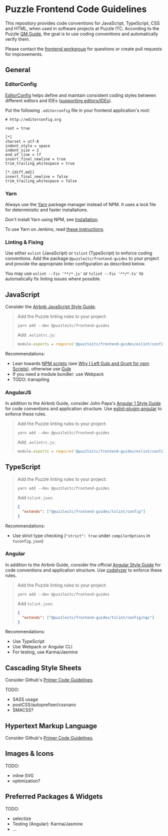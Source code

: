 # Puzzle Frontend Code Guidelines

This repository provides code conventions for JavaScript, TypeScript, CSS and HTML, when used in software projects at Puzzle ITC. According to the Puzzle [QM Guide](https://twiki.puzzle.ch/bin/view/Puzzle/CodeConventions), the goal is to use coding conventions and automatically verify them.

Please contact the [frontend workgroup](https://twiki.puzzle.ch/bin/view/Puzzle/Frontend) for questions or create pull requests for improvements.


## General

### EditorConfig

[EditorConfig](http://editorconfig.org/) helps define and maintain consistent coding styles between different editors and IDEs ([supporting editors/IDEs](http://editorconfig.org/#download)).

Put the following ``.editorconfig`` file in your frontend application's root:

    # http://editorconfig.org

    root = true

    [*]
    charset = utf-8
    indent_style = space
    indent_size = 2
    end_of_line = lf
    insert_final_newline = true
    trim_trailing_whitespace = true

    [*.{diff,md}]
    insert_final_newline = false
    trim_trailing_whitespace = false

### Yarn

Always use the [Yarn](https://yarnpkg.com/) package manager instead of NPM. It uses a lock file for deterministic and faster installations.

Don't install Yarn using NPM, see [Installation](https://yarnpkg.com/en/docs/install).

To use Yarn on Jenkins, read [these instructions](https://twiki.puzzle.ch/bin/view/Puzzle/Buildserver#Node_js_NPM_auf_Jenkins).

### Linting & Fixing

Use either `eslint` (JavaScript) or `tslint` (TypeScript) to enforce coding conventions. Add the package `@puzzleitc/frontend-guides` to your project and provide the appropriate linter configuration as described below.

You may use `eslint --fix '**/*.js'` or `tslint --fix '**/*.ts'` to automatically fix linting issues where possible.


## JavaScript

Consider the [Airbnb JavaScript Style Guide](https://github.com/airbnb/javascript).

> Add the Puzzle linting rules to your project:
> ```
> yarn add --dev @puzzleitc/frontend-guides
> ```
>
> Add `.eslintrc.js`:
> ```js
> module.exports = require('@puzzleitc/frontend-guides/eslint/config');
> ```

Recommendations:

* Lean towards [NPM scripts](https://docs.npmjs.com/misc/scripts) (see [Why I Left Gulp and Grunt for npm Scripts](https://medium.freecodecamp.com/why-i-left-gulp-and-grunt-for-npm-scripts-3d6853dd22b8)), otherwise use [Gulp](http://gulpjs.com/)
* If you need a module bundler: use Webpack
* TODO: transpiling

### AngularJS

In addition to the Airbnb Guide, consider John Papa's [Angular 1 Style Guide](https://github.com/johnpapa/angular-styleguide/tree/master/a1) for code conventions and application structure. Use [eslint-plugin-angular](https://github.com/Gillespie59/eslint-plugin-angular) to enforce these rules.

> Add the Puzzle linting rules to your project:
> ```
> yarn add --dev @puzzleitc/frontend-guides
> ```
>
> Add `.eslintrc.js`:
> ```js
> module.exports = require('@puzzleitc/frontend-guides/eslint/config/ng');
> ```


## TypeScript

> Add the Puzzle linting rules to your project:
> ```
> yarn add --dev @puzzleitc/frontend-guides
> ```
>
> Add `tslint.json`:
> ```json
> {
>   "extends": ["@puzzleitc/frontend-guides/tslint/config"]
> }
> ```

Recommendations:

* Use strict type checking (`"strict": true` under `compilerOptions` in `tsconfig.json`)


### Angular

In addition to the Airbnb Guide, consider the official [Angular Style Guide](https://angular.io/guide/styleguide) for code conventions and application structure. Use [codelyzer](https://github.com/mgechev/codelyzer) to enforce these rules.

> Add the Puzzle linting rules to your project:
> ```
> yarn add --dev @puzzleitc/frontend-guides
> ```
>
> Add `tslint.json`:
> ```json
> {
>   "extends": ["@puzzleitc/frontend-guides/tslint/config/ngx"]
> }
> ```

Recommendations:

* Use TypeScript
* Use Webpack or Angular CLI
* For testing, use Karma/Jasmine


## Cascading Style Sheets

Consider Github's [Primer Code Guidelines](http://primercss.io/guidelines/).

TODO:

* SASS usage
* postCSS/autoprefixer/cssnano
* SMACSS?


## Hypertext Markup Language

Consider Github's [Primer Code Guidelines](http://primercss.io/guidelines/).


## Images & Icons

TODO:

* inline SVG
* optimization?


## Preferred Packages & Widgets

TODO:

* selectize
* Testing (Angular): Karma/Jasmine
* ...
